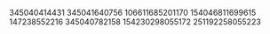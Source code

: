345040414431
345041640756
106611685201170
154046811699615
147238552216
345040782158
154230298055172
251192258055223
